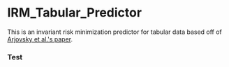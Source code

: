 # IRM_Tabular_Predictor
This is an invariant risk minimization predictor for tabular data based off of [Arjovsky et al.'s paper](https://arxiv.org/abs/1907.02893v1).
### Test
